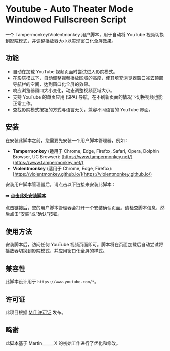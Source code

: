 # Youtube - Auto Theater Mode Windowed Fullscreen Script

一个 Tampermonkey/Violentmonkey 用户脚本，用于自动将 YouTube 视频切换到影院模式，并调整播放器大小以实现窗口化全屏效果。

## 功能

*   自动在加载 YouTube 视频页面时尝试进入影院模式。
*   在影院模式下，自动调整视频播放区域的高度，使其填充浏览器窗口减去顶部导航栏的空间，达到窗口化全屏的效果。
*   响应浏览器窗口大小变化，动态调整视频区域大小。
*   支持 YouTube 的单页应用 (SPA) 导航，在不刷新页面的情况下切换视频也能正常工作。
*   查找影院模式按钮的方式与语言无关，兼容不同语言的 YouTube 界面。

## 安装

在安装此脚本之前，您需要先安装一个用户脚本管理器，例如：

*   **Tampermonkey** (适用于 Chrome, Edge, Firefox, Safari, Opera, Dolphin Browser, UC Browser): [https://www.tampermonkey.net/](https://www.tampermonkey.net/)
*   **Violentmonkey** (适用于 Chrome, Edge, Firefox): [https://violentmonkey.github.io/](https://violentmonkey.github.io/)

安装用户脚本管理器后，请点击以下链接来安装此脚本：

➡️ **[点击此处安装脚本](https://raw.githubusercontent.com/GT-not-GD/youtube-windowed-fullscreen-script/master/Youtube-Auto-Theater-Mode-Windowed-Fullscreen.user.js)**

点击链接后，您的用户脚本管理器会打开一个安装确认页面。请检查脚本信息，然后点击“安装”或“确认”按钮。

## 使用方法

安装脚本后，访问任何 YouTube 视频页面即可。脚本将在页面加载后自动尝试将播放器切换到影院模式，并应用窗口化全屏的样式。

## 兼容性

此脚本设计用于 `https://www.youtube.com/*`。

## 许可证

此项目根据 [MIT 许可证](https://opensource.org/licenses/MIT) 发布。

## 鸣谢

此脚本基于 Martin______X 的初始工作进行了优化和修改。